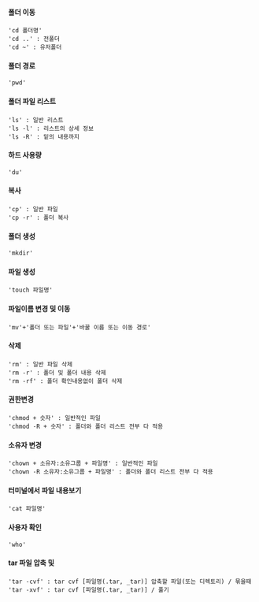 #### 폴더 이동

    'cd 폴더명'
    'cd ..' : 전폴더
    'cd ~' : 유저폴더

#### 폴더 경로
    
    'pwd'
    
#### 폴더 파일 리스트

    'ls' : 일반 리스트
    'ls -l' : 리스트의 상세 정보
    'ls -R' : 밑의 내용까지
    
#### 하드 사용량

    'du'
    
#### 복사

    'cp' : 일반 파일
    'cp -r' : 폴더 복사

#### 폴더 생성

    'mkdir'

#### 파일 생성

    'touch 파일명'

#### 파일이름 변경 및 이동

    'mv'+'폴더 또는 파일'+'바꿀 이름 또는 이동 경로'
    
#### 삭제

    'rm' : 일반 파일 삭제
    'rm -r' : 폴더 및 폴더 내용 삭제
    'rm -rf' : 폴더 확인내용없이 폴더 삭제
    
#### 권한변경

    'chmod + 숫자' : 일반적인 파일
    'chmod -R + 숫자' : 폴더와 폴더 리스트 전부 다 적용
    
#### 소유자 변경

    'chown + 소유자:소유그룹 + 파일명' : 일반적인 파일
    'chown -R 소유자:소유그룹 + 파일명' : 폴더와 폴더 리스트 전부 다 적용

#### 터미널에서 파일 내용보기
    
    'cat 파일명'
    
#### 사용자 확인

    'who'

#### tar 파일 압축 및 

    'tar -cvf' : tar cvf [파일명(.tar, _tar)] 압축할 파일(또는 디렉토리) / 묶을때
    'tar -xvf' : tar cvf [파일명(.tar, _tar)] / 풀기
